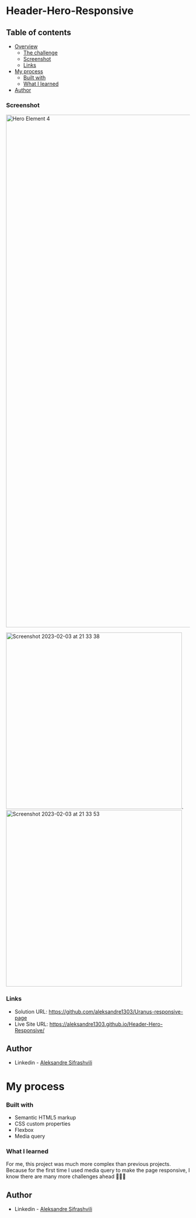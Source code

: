 # Header-Hero-Responsive


## Table of contents

- [Overview](#overview)
  - [The challenge](#the-challenge)
  - [Screenshot](#screenshot)
  - [Links](#links)
- [My process](#my-process)
  - [Built with](#built-with)
  - [What I learned](#what-i-learned)
- [Author](#author)


### Screenshot

<img width="1400" alt="Hero Element 4" src="https://user-images.githubusercontent.com/67371847/216666607-4e076d70-b300-4635-8e0c-8709c431e3d2.png">


<img width="482" alt="Screenshot 2023-02-03 at 21 33 38" src="https://user-images.githubusercontent.com/67371847/216669570-46268de5-dc3a-4026-93d1-57882240cea1.png">.   <img width="482" alt="Screenshot 2023-02-03 at 21 33 53" src="https://user-images.githubusercontent.com/67371847/216669601-fef35090-1639-44cb-8f99-08cef9405e66.png">



### Links

- Solution URL:  https://github.com/aleksandre1303/Uranus-responsive-page
- Live Site URL: https://aleksandre1303.github.io/Header-Hero-Responsive/


## Author

- Linkedin - [Aleksandre Sifrashvili](https://www.linkedin.com/in/aleksandre-sifrashvili-3673a2214/)


# My process

### Built with

- Semantic HTML5 markup
- CSS custom properties
- Flexbox
- Media query


### What I learned

For me, this project was much more complex than previous projects.
Because for the first time I used media query to make the page responsive,
I know there are many more challenges ahead 🚀🚀✊


## Author

- Linkedin - [Aleksandre Sifrashvili](https://www.linkedin.com/in/aleksandre-sifrashvili-3673a2214/)
